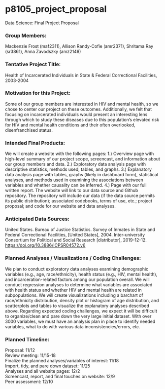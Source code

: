 p8105_project_proposal
================

Data Science: Final Project Proposal

### Group Members:

Mackenzie Frost (maf2311), Allison Randy-Cofie (amr2371), Shritama Ray
(sr3861), Anna Zavodszky (amz2148)

### Tentative Project Title:

Health of Incarcerated Individuals in State & Federal Correctional
Facilities, 2003-2004

### Motivation for this Project:

Some of our group members are interested in HIV and mental health, so we
chose to center our project on these outcomes. Additionally, we felt
that focusing on incarcerated individuals would present an interesting
lens through which to study these diseases due to this population’s
elevated risk for HIV and mental health conditions and their often
overlooked, disenfranchised status.

### Intended Final Products:

We will create a website with the following pages: 1.) Overview page
with high-level summary of our project scope, screencast, and
information about our group members and data. 2.) Exploratory data
analysis page with descriptive statistics, methods used, tables, and
graphs. 3.) Explanatory data analysis page with tables, graphs (likely
in dashboard form), statistical analyses, and methods used in examining
the associations between variables and whether causality can be
inferred. 4.) Page with our full written report. The website will link
to our data source and Github repository. The repository will include
our data (if the data source permits its public distribution);
associated codebooks, terms of use, etc.; project proposal; and code for
our website and data analyses.

### Anticipated Data Sources:

United States. Bureau of Justice Statistics. Survey of Inmates in State
and Federal Correctional Facilities, \[United States\], 2004.
Inter-university Consortium for Political and Social Research
\[distributor\], 2019-12-12. <https://doi.org/10.3886/ICPSR04572.v6>

### Planned Analyses / Visualizations / Coding Challenges:

We plan to conduct exploratory data analyses examining demographic
variables (e.g., age, race/ethnicity), health status (e.g., HIV, mental
health), and incarceration-related factors among our population overall.
We will conduct regression analyses to determine what variables are
associated with health status and whether HIV and mental health are
related in subpopulations. We will create visualizations including a
barchart of race/ethnicity distribution, density plot or histogram of
age distribution, and scatterplots and tables to visualize the
explanatory analyses described above. Regarding expected coding
challenges, we expect it will be difficult to organize/clean and pare
down the very large initial dataset. With over 3000 variables, we must
have an analysis plan in place to identify needed variables, what to do
with various data inconsistencies/errors, etc.

### Planned Timeline:

Proposal: 11/12  
Review meeting: 11/15-18  
Finalize the planned analyses/variables of interest: 11/18  
Import, tidy, and pare down dataset: 11/25  
Analyses and all website pages: 12/2  
Screencast, report, and final touches on website: 12/9  
Peer assessment: 12/10
